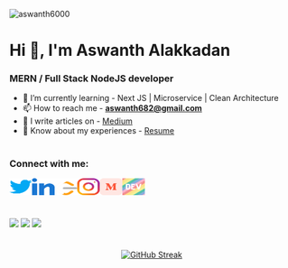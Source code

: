 <p align="left"> <img src="https://komarev.com/ghpvc/?username=aswanth6000&label=Profile%20views&color=0e75b6&style=flat" alt="aswanth6000" /> </p>
<h1 align="left">Hi 👋, I'm Aswanth Alakkadan</h1>
<h3 align="left">MERN / Full Stack NodeJS developer</h3>
<div align="left"> 

- 🌱 I’m currently learning - Next JS | Microservice | Clean Architecture
- 📫 How to reach me - **aswanth682@gmail.com**
- 📝 I write articles on - [Medium](https://medium.com/@aswanth6000)
- 📄 Know about my experiences - [Resume]([https://drive.google.com/file/d/1TAkjvxYKXvf4M7H7Obi_fkLokuA1RARs/view?usp=sharing](https://drive.google.com/file/d/1rKIRKJlk11VMmtgrOAiQc88Jn1ITJA1L/view?usp=sharing))

</div>
<h1 align="left"></h1>
<h3 align="left">Connect with me:</h3>
<p align="left">
<a href="https://twitter.com/ASWANTH6000" target="blank"><img align="center" src="https://raw.githubusercontent.com/teamedwardforever/Readme-Generator/71f25dd8b98329b168142a6b782a107b75eab178/svg/Social/twitter.svg" alt="ASWANTH6000" height="30" width="40" /></a><a href="https://linkedin.com/in/https://www.linkedin.com/in/aswanthalakkadan/" target="blank"><img align="center" src="https://raw.githubusercontent.com/teamedwardforever/Readme-Generator/71f25dd8b98329b168142a6b782a107b75eab178/svg/Social/linked-in-alt.svg" alt="https://www.linkedin.com/in/aswanthalakkadan/" height="30" width="40" /></a><a href="https://www.leetcode.com/aswanth6000" target="blank"><img align="center" src="https://raw.githubusercontent.com/teamedwardforever/Readme-Generator/71f25dd8b98329b168142a6b782a107b75eab178/svg/Social/leet-code.svg" alt="aswanth6000" height="30" width="40" /></a><a href="https://instagram.com/aswanth6000" target="blank"><img align="center" src="https://raw.githubusercontent.com/teamedwardforever/Readme-Generator/71f25dd8b98329b168142a6b782a107b75eab178/svg/Social/instagram.svg" alt="aswanth6000" height="30" width="40" /></a><a href="https://medium.com/aswanth6000" target="blank"><img align="center" src="https://raw.githubusercontent.com/teamedwardforever/Readme-Generator/71f25dd8b98329b168142a6b782a107b75eab178/svg/Social/medium.svg" alt="aswanth6000" height="30" width="40" /></a><a href="https://dev.to/aswanth6000" target="blank"><img align="center" src="https://raw.githubusercontent.com/teamedwardforever/Readme-Generator/71f25dd8b98329b168142a6b782a107b75eab178/svg/Social/devto.svg" alt="aswanth6000" height="30" width="40" />
</a>
</p>
<h1 align="left"></h1>

<div align="center>
  
<a href="https://github.com/aswanth6000">
<img align="center" src="http://github-profile-summary-cards.vercel.app/api/cards/stats?username=aswanth6000&theme=2077" height="180em" />
<img align="center" src="http://github-profile-summary-cards.vercel.app/api/cards/most-commit-language?username=aswanth6000&theme=2077" height="180em" />
<img align="center" src="http://github-profile-summary-cards.vercel.app/api/cards/repos-per-language?username=aswanth6000&theme=2077" height="180em" />

</div>

<h1 align="left"></h1>

<div align="center">

 [![GitHub Streak](https://streak-stats.demolab.com?user=aswanth6000&theme=gruvbox&hide_border=true&exclude_days=Sun)](https://git.io/streak-stats)
    
</div>





